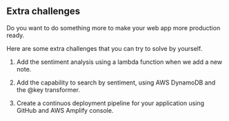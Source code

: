 ## Extra challenges

Do you want to do something more to make your web app more production ready.

Here are some extra challenges that you can try to solve by yourself.

1. Add the sentiment analysis using a lambda function when we add a new note.

2. Add the capability to search by sentiment, using AWS DynamoDB and the @key transformer.

3. Create a continuos deployment pipeline for your application using GitHub and AWS Amplify console.
